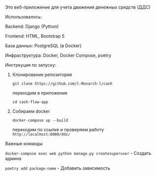 Это веб-приложение для учета движения денежных средств (ДДС)

Использовалось:

Backend: Django (Python)

Frontend: HTML, Bootstrap 5

База данных: PostgreSQL (в Docker)

Инфраструктура: Docker, Docker Compose, poetry


Инстркуция по запуску:
1. Клонирование репозитория
   
   ```git clone https://github.com/l-Monarch-l/cash```
   
   переходим в приложение

   ```cd cash-flow-app```
   
2. Собираем docker
   
   ```docker-compose up --build```
   
   переходим по ссылке и проверяем работу ```http://localhost:8000/dds/```


Важные команды

```docker-compose exec web python manage.py createsuperuser``` - Создать админа

```poetry add package-name```	- Добавить зависимость
